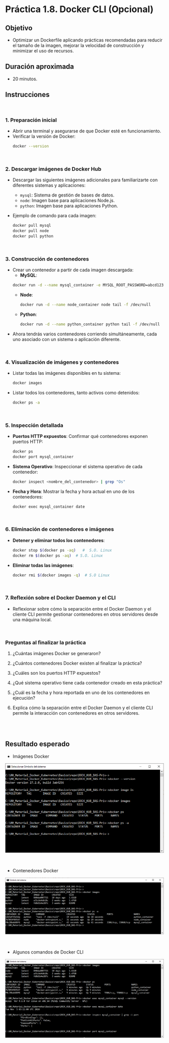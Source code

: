 # Práctica 1.8. Docker CLI (Opcional)

## Objetivo

- Optimizar un Dockerfile aplicando prácticas recomendadas para reducir el tamaño de la imagen, mejorar la velocidad de construcción y minimizar el uso de recursos.


## Duración aproximada

- 20 minutos.

## Instrucciones

<br/>

### 1. Preparación inicial
   - Abrir una terminal y asegurarse de que Docker esté en funcionamiento.
   - Verificar la versión de Docker:
     ```bash
     docker --version
     ```

<br/>


### 2. Descargar imágenes de Docker Hub
   - Descargar las siguientes imágenes adicionales para familiarizarte con diferentes sistemas y aplicaciones:
 
     - `mysql`: Sistema de gestión de bases de datos.
     - `node`: Imagen base para aplicaciones Node.js.
     - `python`: Imagen base para aplicaciones Python.

   - Ejemplo de comando para cada imagen:
     ```bash
     docker pull mysql
     docker pull node
     docker pull python
     ```

<br/>


### 3. Construcción de contenedores
   - Crear un contenedor a partir de cada imagen descargada:
      - **MySQL**:
       ```bash
       docker run -d --name mysql_container -e MYSQL_ROOT_PASSWORD=abcd12345 mysql
       ```
     - **Node**:
       ```bash
       docker run -d --name node_container node tail -f /dev/null
       ```
     - **Python**:
       ```bash
       docker run -d --name python_container python tail -f /dev/null
       ```
   - Ahora tendrás varios contenedores corriendo simultáneamente, cada uno asociado con un sistema o aplicación diferente.

<br/>


### 4. Visualización de imágenes y contenedores
   - Listar todas las imágenes disponibles en tu sistema:
     ```bash
     docker images
     ```
   - Listar todos los contenedores, tanto activos como detenidos:
     ```bash
     docker ps -a
     ```

<br/>


### 5. Inspección detallada
   - **Puertos HTTP expuestos**: Confirmar qué contenedores exponen puertos HTTP:
     ```bash
     docker ps
     docker port mysql_container
     ```
   - **Sistema Operativo**: Inspeccionar el sistema operativo de cada contenedor:
     ```bash
     docker inspect <nombre_del_contenedor> | grep "Os"
     ```
   - **Fecha y Hora**: Mostrar la fecha y hora actual en uno de los contenedores:
     ```bash
     docker exec mysql_container date
     ```

<br/>


### 6. Eliminación de contenedores e imágenes
   - **Detener y eliminar todos los contenedores**:
     ```bash
     docker stop $(docker ps -aq)   #  S.O. Linux
     docker rm $(docker ps -aq)  # S.O. Linux
     ```
   - **Eliminar todas las imágenes**:
     ```bash
     docker rmi $(docker images -q)  # S.O Linux
     ```

<br/>


### 7. Reflexión sobre el Docker Daemon y el CLI
   - Reflexionar sobre cómo la separación entre el Docker Daemon y el cliente CLI permite gestionar contenedores en otros servidores desde una máquina local.


<br/>

### Preguntas al finalizar la práctica

1. ¿Cuántas imágenes Docker se generaron?

2. ¿Cuántos contenedores Docker existen al finalizar la práctica?

3. ¿Cuáles son los puertos HTTP expuestos?

4. ¿Qué sistema operativo tiene cada contenedor creado en esta práctica?

5. ¿Cuál es la fecha y hora reportada en uno de los contenedores en ejecución?

6. Explica cómo la separación entre el Docker Daemon y el cliente CLI permite la interacción con contenedores en otros servidores.


<br/>
<br/>

## Resultado esperado

- Imágenes Docker

![docker images](../images/u1_8_1.png)

<br/>


- Contenedores Docker

![docker ps -a](../images/u1_8_2.png)

<br/>


- Algunos comandos de Docker CLI

![docker ps -a](../images/u1_8_3.png)
